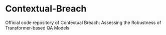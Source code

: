 # Contextual-Breach
Official code repository of Contextual Breach: Assessing the Robustness of Transformer-based QA Models
